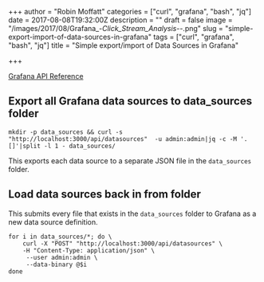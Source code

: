 +++
author = "Robin Moffatt"
categories = ["curl", "grafana", "bash", "jq"]
date = 2017-08-08T19:32:00Z
description = ""
draft = false
image = "/images/2017/08/Grafana_-_Click_Stream_Analysis_--.png"
slug = "simple-export-import-of-data-sources-in-grafana"
tags = ["curl", "grafana", "bash", "jq"]
title = "Simple export/import of Data Sources in Grafana"

+++

[Grafana API Reference](http://docs.grafana.org/http_api/data_source/)

## Export all Grafana data sources to data_sources folder

    mkdir -p data_sources && curl -s "http://localhost:3000/api/datasources"  -u admin:admin|jq -c -M '.[]'|split -l 1 - data_sources/

This exports each data source to a separate JSON file in the `data_sources` folder.
	
## Load data sources back in from folder

This submits every file that exists in the `data_sources` folder to Grafana as a new data source definition.

	for i in data_sources/*; do \
		curl -X "POST" "http://localhost:3000/api/datasources" \
	    -H "Content-Type: application/json" \
	     --user admin:admin \
	     --data-binary @$i
	done